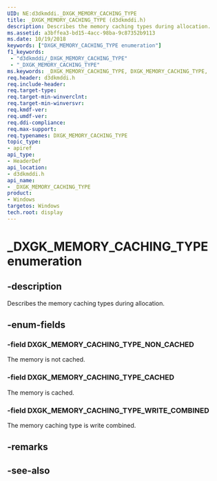 ```yaml
---
UID: NE:d3dkmddi._DXGK_MEMORY_CACHING_TYPE
title: _DXGK_MEMORY_CACHING_TYPE (d3dkmddi.h)
description: Describes the memory caching types during allocation.
ms.assetid: a3bffea3-bd15-4acc-98ba-9c87352b9113
ms.date: 10/19/2018
keywords: ["DXGK_MEMORY_CACHING_TYPE enumeration"]
f1_keywords:
 - "d3dkmddi/_DXGK_MEMORY_CACHING_TYPE"
 - "_DXGK_MEMORY_CACHING_TYPE"
ms.keywords: _DXGK_MEMORY_CACHING_TYPE, DXGK_MEMORY_CACHING_TYPE,
req.header: d3dkmddi.h
req.include-header:
req.target-type:
req.target-min-winverclnt:
req.target-min-winversvr:
req.kmdf-ver:
req.umdf-ver:
req.ddi-compliance:
req.max-support:
req.typenames: DXGK_MEMORY_CACHING_TYPE
topic_type:
- apiref
api_type:
- HeaderDef
api_location:
- d3dkmddi.h
api_name:
- _DXGK_MEMORY_CACHING_TYPE
product: 
- Windows
targetos: Windows
tech.root: display
---
```


# _DXGK_MEMORY_CACHING_TYPE enumeration

## -description

Describes the memory caching types during allocation.

## -enum-fields

### -field DXGK_MEMORY_CACHING_TYPE_NON_CACHED

The memory is not cached.

### -field DXGK_MEMORY_CACHING_TYPE_CACHED

The memory is cached.

### -field DXGK_MEMORY_CACHING_TYPE_WRITE_COMBINED

The memory caching type is write combined.

## -remarks

## -see-also
